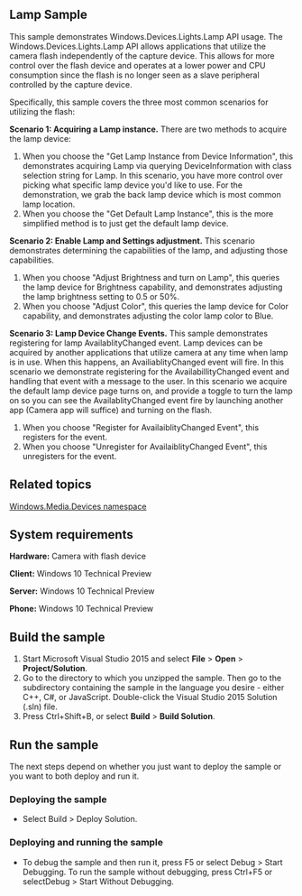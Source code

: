 Lamp Sample
-----------

This sample demonstrates Windows.Devices.Lights.Lamp API usage. The Windows.Devices.Lights.Lamp API allows applications that utilize the camera flash
independently of the capture device. This allows for more control over the flash device and operates at a lower power and CPU consumption since the flash
is no longer seen as a slave peripheral controlled by the capture device.  

Specifically, this sample covers the three most common scenarios for utilizing the flash:

**Scenario 1: Acquiring a Lamp instance.** There are two methods to acquire the lamp device:

1. When you choose the "Get Lamp Instance from Device Information", this demonstrates acquiring Lamp via querying DeviceInformation with class selection string for Lamp. In this scenario, you have more control over picking what specific lamp device you'd like to use. For the demonstration, we grab the back lamp device which is most common lamp location.
2. When you choose the "Get Default Lamp Instance", this is the more simplified method is to just get the default lamp device. 

**Scenario 2: Enable Lamp and Settings adjustment.** This scenario demonstrates determining the capabilities of the lamp, and adjusting those capabilities.

1. When you choose "Adjust Brightness and turn on Lamp", this queries the lamp device for Brightness capability, and demonstrates adjusting the lamp brightness setting to 0.5 or 50%. 
2. When you choose "Adjust Color", this queries the lamp device for Color capability, and demonstrates adjusting the color lamp color to Blue.

**Scenario 3: Lamp Device Change Events.** This sample demonstrates registering for lamp AvailablityChanged event. Lamp devices can be acquired by another 
applications that utilize camera at any time when lamp is in use. When this happens, an AvailiablityChanged event will fire. In this scenario we demonstrate registering
for the AvailabillityChanged event and handling that event with a message to the user. In this scenario we acquire the default lamp device page turns on, and provide a
toggle to turn the lamp on so you can see the AvailablityChanged event fire by launching another app (Camera app will suffice) and turning on the flash. 

1. When you choose "Register for AvailaiblityChanged Event", this registers for the event.
2. When you choose "Unregister for AvailaiblityChanged Event", this unregisters for the event.

## Related topics

[Windows.Media.Devices namespace](https://msdn.microsoft.com/en-us/library/windows/apps/windows.media.devices.aspx)

## System requirements

**Hardware:** Camera with flash device

**Client:** Windows 10 Technical Preview

**Server:** Windows 10 Technical Preview

**Phone:**  Windows 10 Technical Preview

## Build the sample

1. Start Microsoft Visual Studio 2015 and select **File** \> **Open** \> **Project/Solution**.
2. Go to the directory to which you unzipped the sample. Then go to the subdirectory containing the sample in the language you desire - either C++, C#, or JavaScript. Double-click the Visual Studio 2015 Solution (.sln) file. 
3. Press Ctrl+Shift+B, or select **Build** \> **Build Solution**. 

## Run the sample

The next steps depend on whether you just want to deploy the sample or you want to both deploy and run it.

### Deploying the sample

- Select Build > Deploy Solution. 

### Deploying and running the sample

- To debug the sample and then run it, press F5 or select Debug >  Start Debugging. To run the sample without debugging, press Ctrl+F5 or selectDebug > Start Without Debugging. 
